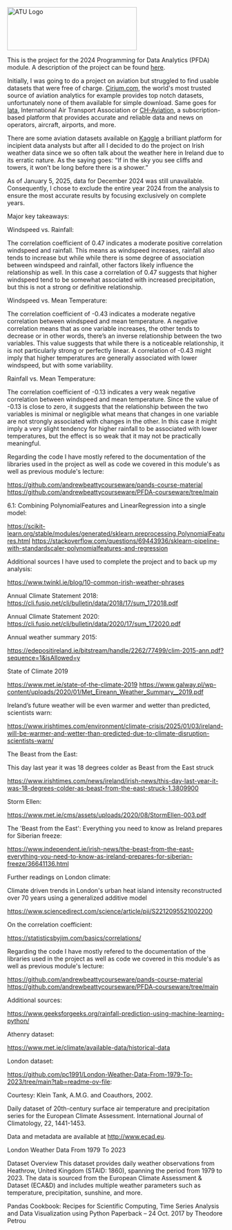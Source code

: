 <img src="https://studenthub.atu.ie/assets/ATU_Logo.fa93bf0a.svg" alt="ATU Logo" width="300" height="100">

This is the project for the 2024 Programming for Data Analytics (PFDA) module. A description of the project can be found [here](https://github.com/andrewbeattycourseware/PFDA-courseware/blob/main/labs/Project%20Description.pdf). 

Initially, I was going to do a project on aviation but struggled to find usable datasets that were free of charge. [Cirium.com](www.cirium.com), the world's most trusted source of aviation analytics for example provides top notch datasets, unfortunately none of them available for simple download. Same goes for [Iata](www.iata.org), International Air Transport Association or [CH-Aviation](https://www.ch-aviation.com), a subscription-based platform that provides accurate and reliable data and news on operators, aircraft, airports, and more. 

There are some aviation datasets available on [Kaggle](https://www.kaggle.com/) a brilliant platform for incipient data analysts but after all I decided to do the project on Irish weather data since we so often talk about the weather here in Ireland due to its erratic nature. As the saying goes: “If in the sky you see cliffs and towers, it won’t be long before there is a shower.” 

As of January 5, 2025, data for December 2024 was still unavailable. Consequently, I chose to exclude the entire year 2024 from the analysis to ensure the most accurate results by focusing exclusively on complete years.


Major key takeaways:

Windspeed vs. Rainfall:

The correlation coefficient of 0.47 indicates a moderate positive correlation windspeed and rainfall. This means as windspeed increases, rainfall also tends to increase but while while there is some degree of association between windspeed and rainfall, other factors likely influence the relationship as well. In this case a correlation of 0.47 suggests that higher windspeed tend to be somewhat associated with increased precipitation, but this is not a strong or definitive relationship.

Windspeed vs. Mean Temperature:

The correlation coefficient of -0.43 indicates a moderate negative correlation between windspeed and mean temperature. A negative correlation means that as one variable increases, the other tends to decrease or in other words, there’s an inverse relationship between the two variables. This value suggests that while there is a noticeable relationship, it is not particularly strong or perfectly linear. A correlation of -0.43 might imply that higher temperatures are generally associated with lower windspeed, but with some variability.

Rainfall vs. Mean Temperature:

The correlation coefficient of -0.13 indicates a very weak negative correlation between windspeed and mean temperature. Since the value of -0.13 is close to zero, it suggests that the relationship between the two variables is minimal or negligible what means that changes in one variable are not strongly associated with changes in the other. In this case it might imply a very slight tendency for higher rainfall to be associated with lower temperatures, but the effect is so weak that it may not be practically meaningful.




Regarding the code I have mostly refered to the documentation of the libraries used in the project as well as code we covered in this module's as well as previous module's lecture: 

https://github.com/andrewbeattycourseware/pands-course-material
https://github.com/andrewbeattycourseware/PFDA-courseware/tree/main

6.1: Combining PolynomialFeatures and LinearRegression into a single model:

https://scikit-learn.org/stable/modules/generated/sklearn.preprocessing.PolynomialFeatures.html
https://stackoverflow.com/questions/69443936/sklearn-pipeline-with-standardscaler-polynomialfeatures-and-regression



Additional sources I have used to complete the project and to back up my analysis:




https://www.twinkl.ie/blog/10-common-irish-weather-phrases


Annual Climate Statement 2018: https://cli.fusio.net/cli/bulletin/data/2018/17/sum_172018.pdf

Annual Climate Statement 2020: https://cli.fusio.net/cli/bulletin/data/2020/17/sum_172020.pdf


Annual weather summary 2015:

https://edepositireland.ie/bitstream/handle/2262/77499/clim-2015-ann.pdf?sequence=1&isAllowed=y


State of Climate 2019

https://www.met.ie/state-of-the-climate-2019
https://www.galway.pl/wp-content/uploads/2020/01/Met_Eireann_Weather_Summary__2019.pdf

Ireland’s future weather will be even warmer and wetter than predicted, scientists warn:

https://www.irishtimes.com/environment/climate-crisis/2025/01/03/ireland-will-be-warmer-and-wetter-than-predicted-due-to-climate-disruption-scientists-warn/

The Beast from the East:

This day last year it was 18 degrees colder as Beast from the East struck

https://www.irishtimes.com/news/ireland/irish-news/this-day-last-year-it-was-18-degrees-colder-as-beast-from-the-east-struck-1.3809900

Storm Ellen:

https://www.met.ie/cms/assets/uploads/2020/08/StormEllen-003.pdf


The 'Beast from the East': Everything you need to know as Ireland prepares for Siberian freeze:

https://www.independent.ie/irish-news/the-beast-from-the-east-everything-you-need-to-know-as-ireland-prepares-for-siberian-freeze/36641136.html


Further readings on London climate:

Climate driven trends in London's urban heat island intensity reconstructed over 70 years using a generalized additive model

https://www.sciencedirect.com/science/article/pii/S2212095521002200

On the correlation coefficient:

https://statisticsbyjim.com/basics/correlations/

Regarding the code I have mostly refered to the documentation of the libraries used in the project as well as code we covered in this module's as well as previous module's lecture: 

https://github.com/andrewbeattycourseware/pands-course-material
https://github.com/andrewbeattycourseware/PFDA-courseware/tree/main



Additional sources:

https://www.geeksforgeeks.org/rainfall-prediction-using-machine-learning-python/




Athenry dataset: 

https://www.met.ie/climate/available-data/historical-data


London dataset: 

https://github.com/pc1991/London-Weather-Data-From-1979-To-2023/tree/main?tab=readme-ov-file:

Courtesy: Klein Tank, A.M.G. and Coauthors, 2002.

Daily dataset of 20th-century surface air temperature and precipitation series for the European Climate Assessment. International Journal of Climatology, 22, 1441-1453.

Data and metadata are available at http://www.ecad.eu.

London Weather Data From 1979 To 2023

Dataset Overview This dataset provides daily weather observations from Heathrow, United Kingdom (STAID: 1860), spanning the period from 1979 to 2023. The data is sourced from the European Climate Assessment & Dataset (ECA&D) and includes multiple weather parameters such as temperature, precipitation, sunshine, and more.



Pandas Cookbook: Recipes for Scientific Computing, Time Series Analysis and Data Visualization using Python Paperback – 24 Oct. 2017
by Theodore Petrou



